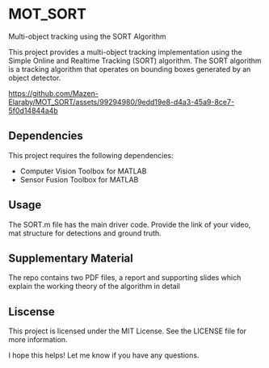 # MOT_SORT
Multi-object tracking using the SORT Algorithm

This project provides a multi-object tracking implementation using the Simple Online and Realtime Tracking (SORT) algorithm. The SORT algorithm is a tracking algorithm that operates on bounding boxes generated by an object detector.

https://github.com/Mazen-Elaraby/MOT_SORT/assets/99294980/9edd19e8-d4a3-45a9-8ce7-5f0d14844a4b

## Dependencies 
This project requires the following dependencies:
- Computer Vision Toolbox for MATLAB
- Sensor Fusion Toolbox for MATLAB

## Usage
The SORT.m file has the main driver code. Provide the link of your video, mat structure for detections and ground truth. 

## Supplementary Material
The repo contains two PDF files, a report and supporting slides which explain the working theory of the algorithm in detail

## Liscense
This project is licensed under the MIT License. See the LICENSE file for more information.

I hope this helps! Let me know if you have any questions.
